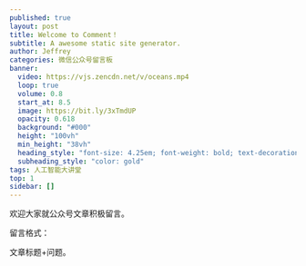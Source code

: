 ```yaml
---
published: true
layout: post
title: Welcome to Comment！
subtitle: A awesome static site generator.
author: Jeffrey
categories: 微信公众号留言板
banner:
  video: https://vjs.zencdn.net/v/oceans.mp4
  loop: true
  volume: 0.8
  start_at: 8.5
  image: https://bit.ly/3xTmdUP
  opacity: 0.618
  background: "#000"
  height: "100vh"
  min_height: "38vh"
  heading_style: "font-size: 4.25em; font-weight: bold; text-decoration: underline"
  subheading_style: "color: gold"
tags: 人工智能大讲堂
top: 1
sidebar: []
---
```


欢迎大家就公众号文章积极留言。

留言格式：

文章标题+问题。


